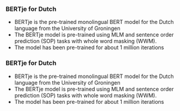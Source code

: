 ### BERTje for Dutch 
<ul>
  <li> BERTje is the pre-trained monolingual BERT model for the Dutch language from the University of Groningen <br> </li>
  <li> The BERTje model is pre-trained using MLM and sentence order prediction (SOP) tasks with whole word masking (WWM). <br> </li>
  <li> The model has been pre-trained for about 1 million iterations <br> </li>
</ul>

### BERTje for Dutch 
<ul>
  <li> BERTje is the pre-trained monolingual BERT model for the Dutch language from the University of Groningen <br> </li>
  <li> The BERTje model is pre-trained using MLM and sentence order prediction (SOP) tasks with whole word masking (WWM). <br> </li>
  <li> The model has been pre-trained for about 1 million iterations <br> </li>
</ul>
